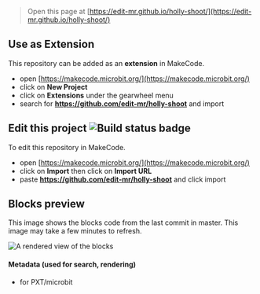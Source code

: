 
> Open this page at [https://edit-mr.github.io/holly-shoot/](https://edit-mr.github.io/holly-shoot/)

## Use as Extension

This repository can be added as an **extension** in MakeCode.

* open [https://makecode.microbit.org/](https://makecode.microbit.org/)
* click on **New Project**
* click on **Extensions** under the gearwheel menu
* search for **https://github.com/edit-mr/holly-shoot** and import

## Edit this project ![Build status badge](https://github.com/edit-mr/holly-shoot/workflows/MakeCode/badge.svg)

To edit this repository in MakeCode.

* open [https://makecode.microbit.org/](https://makecode.microbit.org/)
* click on **Import** then click on **Import URL**
* paste **https://github.com/edit-mr/holly-shoot** and click import

## Blocks preview

This image shows the blocks code from the last commit in master.
This image may take a few minutes to refresh.

![A rendered view of the blocks](https://github.com/edit-mr/holly-shoot/raw/master/.github/makecode/blocks.png)

#### Metadata (used for search, rendering)

* for PXT/microbit
<script src="https://makecode.com/gh-pages-embed.js"></script><script>makeCodeRender("{{ site.makecode.home_url }}", "{{ site.github.owner_name }}/{{ site.github.repository_name }}");</script>
